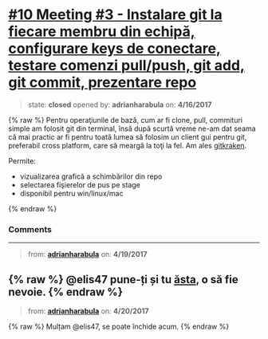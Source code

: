 # [\#10 Meeting #3 - Instalare git la fiecare membru din echipă, configurare keys de conectare, testare comenzi pull/push, git add, git commit, prezentare repo](https://github.com/adrianharabula/condr/issues/10)

> state: **closed** opened by: **adrianharabula** on: **4/16/2017**

{% raw %}
Pentru operaţiunile de bază, cum ar fi clone, pull, commituri simple am folosit git din terminal, însă după scurtă vreme ne-am dat seama că mai practic ar fi pentru toată lumea să folosim un client gui pentru git, preferabil cross platform, care să meargă la toţi la fel. Am ales [gitkraken](https://www.gitkraken.com/).

Permite:

- vizualizarea grafică a schimbărilor din repo
- selectarea fişierelor de pus pe stage
- disponibil pentru win/linux/mac

{% endraw %}


### Comments

---
> from: [**adrianharabula**](https://github.com/adrianharabula/condr/issues/10#issuecomment-295164549) on: **4/19/2017**

{% raw %}
@elis47 pune-ți și tu [ăsta](https://www.gitkraken.com/), o să fie nevoie.
{% endraw %}
---
> from: [**adrianharabula**](https://github.com/adrianharabula/condr/issues/10#issuecomment-295732801) on: **4/20/2017**

{% raw %}
Mulțam @elis47, se poate închide acum.
{% endraw %}
